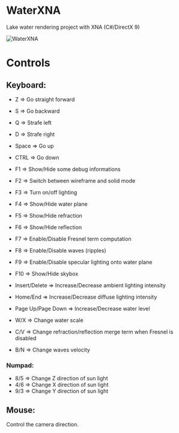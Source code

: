 WaterXNA
========

Lake water rendering project with XNA (C#/DirectX 9)

![WaterXNA](https://dl.dropboxusercontent.com/u/63123790/screenshots/Projet%203D/waterXNA.jpg)

# Controls

## Keyboard:
* Z => Go straight forward
* S => Go backward
* Q => Strafe left
* D => Strafe right
* Space => Go up
* CTRL => Go down

* F1 => Show/Hide some debug informations
* F2 => Switch between wireframe and solid mode
* F3 => Turn on/off lighting
* F4 => Show/Hide water plane
* F5 => Show/Hide refraction
* F6 => Show/Hide reflection
* F7 => Enable/Disable Fresnel term computation
* F8 => Enable/Disable waves (ripples)
* F9 => Enable/Disable specular lighting onto water plane
* F10 => Show/Hide skybox

* Insert/Delete => Increase/Decrease ambient lighting intensity
* Home/End => Increase/Decrease diffuse lighting intensity
* Page Up/Page Down => Increase/Decrease water level

* W/X => Change water scale
* C/V => Change refraction/reflection merge term when Fresnel is disabled
* B/N => Change waves velocity

### Numpad:
* 8/5 => Change Z direction of sun light 
* 4/6 => Change X direction of sun light
* 9/3 => Change Y direction of sun light

## Mouse:
Control the camera direction.
